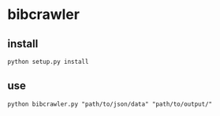 # bibcrawler

## install
`python setup.py install`

## use
`python bibcrawler.py "path/to/json/data" "path/to/output/"`
